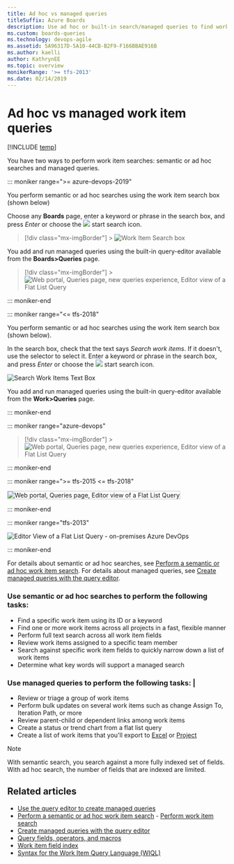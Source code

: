```yaml
---
title: Ad hoc vs managed queries
titleSuffix: Azure Boards
description: Use ad hoc or built-in search/managed queries to find work items in Azure Boards, Azure DevOps, & Team Foundation Server 
ms.custom: boards-queries
ms.technology: devops-agile
ms.assetid: 5A96317D-5A10-44CB-B2F9-F166BBAE916B
ms.author: kaelli
author: KathrynEE
ms.topic: overview
monikerRange: '>= tfs-2013'
ms.date: 02/14/2019
---
```


# Ad hoc vs managed work item queries

[!INCLUDE [temp](../includes/version-vsts-tfs-all-versions.md)]

You have two ways to perform work item searches: semantic or ad hoc searches and managed queries.

::: moniker range=">= azure-devops-2019"

You perform semantic or ad hoc searches using the work item search box (shown below)

Choose any **Boards** page, enter a keyword or phrase in the search box, and press _Enter_ or choose the ![ ](../../project/search/media/shared/start-search-icon.png) start search icon.

> [!div class="mx-imgBorder"] > ![Work Item Search box](../../project/navigation/media/search/work-item-search-vert.png)

You add and run managed queries using the built-in query-editor available from the **Boards>Queries** page.

> [!div class="mx-imgBorder"] > ![Web portal, Queries page, new queries experience, Editor view of a Flat List Query](media/using-queries-new-vsts-exp.png)

::: moniker-end

::: moniker range="<= tfs-2018"

You perform semantic or ad hoc searches using the work item search box (shown below).

In the search box, check that the text says _Search work items_. If it doesn't, use the selector to select it. Enter a keyword or phrase in the search box, and press _Enter_ or choose the ![ ](../../project/search/media/shared/start-search-icon.png) start search icon.

![Search Work Items Text Box](media/using-queries-search-box-ts.png)

You add and run managed queries using the built-in query-editor available from the **Work>Queries** page.

::: moniker-end

::: moniker range="azure-devops"

> [!div class="mx-imgBorder"] > ![Web portal, Queries page, new queries experience, Editor view of a Flat List Query](media/using-queries-new-vsts-exp.png)

::: moniker-end

::: moniker range=">= tfs-2015 <= tfs-2018"

<img src="media/query-active-bugs-editor-vso.png" alt="Web portal, Queries page, Editor view of a Flat List Query" style="border: 1px solid #C3C3C3;" />

::: moniker-end

::: moniker range="tfs-2013"

![Editor View of a Flat List Query - on-premises Azure DevOps](media/5.png)

::: moniker-end

For details about semantic or ad hoc searches, see [Perform a semantic or ad hoc work item search](search-box-queries.md). For details about managed queries, see [Create managed queries with the query editor](using-queries.md).

### Use semantic or ad hoc searches to perform the following tasks:

* Find a specific work item using its ID or a keyword
* Find one or more work items across all projects in a fast, flexible manner
* Perform full text search across all work item fields
* Review work items assigned to a specific team member
* Search against specific work item fields to quickly narrow down a list of work items
* Determine what key words will support a managed search

### Use managed queries to perform the following tasks: |

* Review or triage a group of work items
* Perform bulk updates on several work items such as change Assign To, Iteration Path, or more
* Review parent-child or dependent links among work items
* Create a status or trend chart from a flat list query
* Create a list of work items that you'll export to [Excel](../backlogs/office/bulk-add-modify-work-items-excel.md) or [Project](../backlogs/office/create-your-backlog-tasks-using-project.md)

> [!NOTE]  
> With semantic search, you search against a more fully indexed set of fields. With ad hoc search, the number of fields that are indexed are limited.

## Related articles

* [Use the query editor to create managed queries](using-queries.md)
* [Perform a semantic or ad hoc work item search](search-box-queries.md) - [Perform work item search](../../project/search/work-item-search.md)
* [Create managed queries with the query editor](using-queries.md)
* [Query fields, operators, and macros](query-operators-variables.md)
* [Work item field index](../work-items/guidance/work-item-field.md)
* [Syntax for the Work Item Query Language (WIQL)](wiql-syntax.md)
